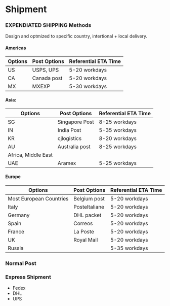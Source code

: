 
# Shipment 

### EXPENDIATED SHIPPING Methods
Design and optmized to specific country, intertional + local delivery.

#### Americas

| Options | Post Options | Referential ETA Time |
| ------- | ------------ | -------------------- |
| US      | USPS, UPS    | 5-20 workdays        |
| CA      | Canada post  | 5-20 workdays        |
| MX      | MXEXP        | 5-30 workdays        |

#### Asia:

| Options             | Post Options   | Referential ETA Time |
| ------------------- | -------------- | -------------------- |
| SG                  | Singapore Post | 8-25 workdays        |
| IN                  | India Post     | 5-35 workdays        |
| KR                  | cjlogistics    | 8-20 workdays        |
| AU                  | Australia post | 8-25 workdays        |
| Africa, Middle East |                |                      |
| UAE                 | Aramex         | 5-25 workdays        |
 

#### Europe

| Options                 | Post Options  | Referential ETA Time |
| ----------------------- | ------------- | -------------------- |
| Most European Countries | Belgium post  | 5-20 workdays        |
| Italy                   | PosteItaliane | 5-20 workdays        |
| Germany                 | DHL packet    | 5-20 workdays        |
| Spain                   | Correos       | 5-20 workdays        |
| France                  | La Poste      | 5-20 workdays        |
| UK                      | Royal Mail    | 5-20 workdays        |
| Russia                  |               | 5-35 workdays        |

### Normal Post 

### Express Shipment 

- Fedex
- DHL
- UPS

